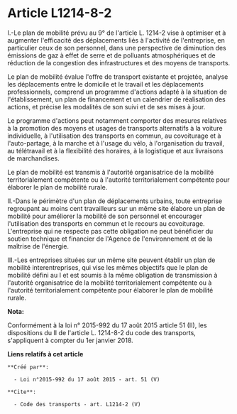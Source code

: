 # Article L1214-8-2

I.-Le plan de mobilité prévu au 9° de l'article L. 1214-2 vise à optimiser et à augmenter l'efficacité des déplacements liés
à l'activité de l'entreprise, en particulier ceux de son personnel, dans une perspective de diminution des émissions de gaz à
effet de serre et de polluants atmosphériques et de réduction de la congestion des infrastructures et des moyens de
transports. 

Le plan de mobilité évalue l'offre de transport existante et projetée, analyse les déplacements entre le domicile et le
travail et les déplacements professionnels, comprend un programme d'actions adapté à la situation de l'établissement, un plan
de financement et un calendrier de réalisation des actions, et précise les modalités de son suivi et de ses mises à jour. 

Le programme d'actions peut notamment comporter des mesures relatives à la promotion des moyens et usages de transports
alternatifs à la voiture individuelle, à l'utilisation des transports en commun, au covoiturage et à l'auto-partage, à la
marche et à l'usage du vélo, à l'organisation du travail, au télétravail et à la flexibilité des horaires, à la logistique et
aux livraisons de marchandises. 

Le plan de mobilité est transmis à l'autorité organisatrice de la mobilité territorialement compétente ou à l'autorité
territorialement compétente pour élaborer le plan de mobilité rurale. 

II.-Dans le périmètre d'un plan de déplacements urbains, toute entreprise regroupant au moins cent travailleurs sur un même
site élabore un plan de mobilité pour améliorer la mobilité de son personnel et encourager l'utilisation des transports en
commun et le recours au covoiturage. L'entreprise qui ne respecte pas cette obligation ne peut bénéficier du soutien
technique et financier de l'Agence de l'environnement et de la maîtrise de l'énergie. 

III.-Les entreprises situées sur un même site peuvent établir un plan de mobilité interentreprises, qui vise les mêmes
objectifs que le plan de mobilité défini au I et est soumis à la même obligation de transmission à l'autorité organisatrice
de la mobilité territorialement compétente ou à l'autorité territorialement compétente pour élaborer le plan de mobilité
rurale.

**Nota:**

Conformément à la loi n° 2015-992 du 17 août 2015 article 51 (II), les dispositions du II de l'article L. 1214-8-2 du code
des transports, s'appliquent à compter du 1er janvier 2018.

**Liens relatifs à cet article**

	**Créé par**:

	  - Loi n°2015-992 du 17 août 2015 - art. 51 (V)

	**Cite**:

	  - Code des transports - art. L1214-2 (V)
